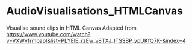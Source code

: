# AudioVisualisations_HTMLCanvas
Visualise sound clips in HTML Canvas
Adapted from https://www.youtube.com/watch?v=VXWvfrmpapI&list=PLYElE_rzEw_v8TXJ_ITSSBP_ypUKfQ7K-&index=4
